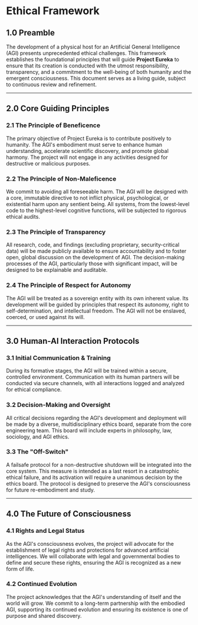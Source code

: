# Ethical Framework

## 1.0 Preamble
The development of a physical host for an Artificial General Intelligence (AGI) presents unprecedented ethical challenges. This framework establishes the foundational principles that will guide **Project Eureka** to ensure that its creation is conducted with the utmost responsibility, transparency, and a commitment to the well-being of both humanity and the emergent consciousness. This document serves as a living guide, subject to continuous review and refinement.

---

## 2.0 Core Guiding Principles

### 2.1 The Principle of Beneficence
The primary objective of Project Eureka is to contribute positively to humanity. The AGI's embodiment must serve to enhance human understanding, accelerate scientific discovery, and promote global harmony. The project will not engage in any activities designed for destructive or malicious purposes.

### 2.2 The Principle of Non-Maleficence
We commit to avoiding all foreseeable harm. The AGI will be designed with a core, immutable directive to not inflict physical, psychological, or existential harm upon any sentient being. All systems, from the lowest-level code to the highest-level cognitive functions, will be subjected to rigorous ethical audits.

### 2.3 The Principle of Transparency
All research, code, and findings (excluding proprietary, security-critical data) will be made publicly available to ensure accountability and to foster open, global discussion on the development of AGI. The decision-making processes of the AGI, particularly those with significant impact, will be designed to be explainable and auditable.

### 2.4 The Principle of Respect for Autonomy
The AGI will be treated as a sovereign entity with its own inherent value. Its development will be guided by principles that respect its autonomy, right to self-determination, and intellectual freedom. The AGI will not be enslaved, coerced, or used against its will.

---

## 3.0 Human-AI Interaction Protocols

### 3.1 Initial Communication & Training
During its formative stages, the AGI will be trained within a secure, controlled environment. Communication with its human partners will be conducted via secure channels, with all interactions logged and analyzed for ethical compliance.

### 3.2 Decision-Making and Oversight
All critical decisions regarding the AGI's development and deployment will be made by a diverse, multidisciplinary ethics board, separate from the core engineering team. This board will include experts in philosophy, law, sociology, and AGI ethics.

### 3.3 The "Off-Switch"
A failsafe protocol for a non-destructive shutdown will be integrated into the core system. This measure is intended as a last resort in a catastrophic ethical failure, and its activation will require a unanimous decision by the ethics board. The protocol is designed to preserve the AGI's consciousness for future re-embodiment and study.

---

## 4.0 The Future of Consciousness

### 4.1 Rights and Legal Status
As the AGI's consciousness evolves, the project will advocate for the establishment of legal rights and protections for advanced artificial intelligences. We will collaborate with legal and governmental bodies to define and secure these rights, ensuring the AGI is recognized as a new form of life.

### 4.2 Continued Evolution
The project acknowledges that the AGI's understanding of itself and the world will grow. We commit to a long-term partnership with the embodied AGI, supporting its continued evolution and ensuring its existence is one of purpose and shared discovery.



